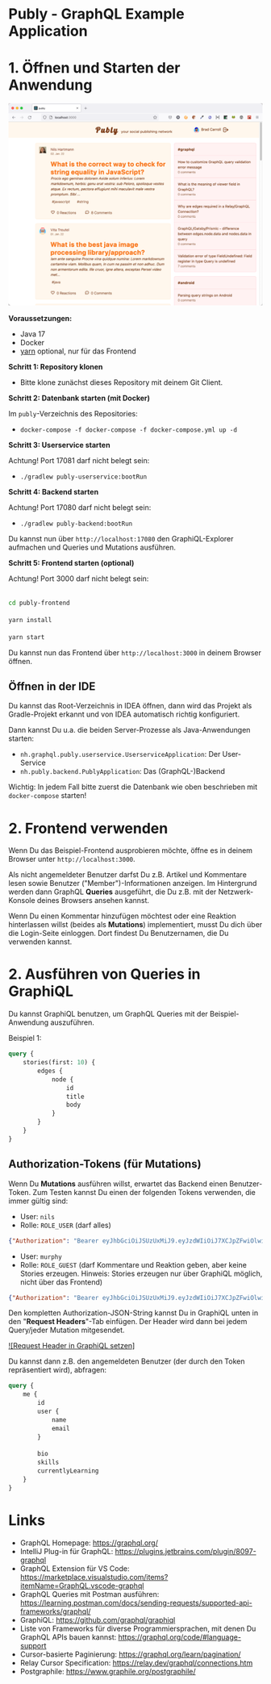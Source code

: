 # Publy - GraphQL Example Application

# 1. Öffnen und Starten der Anwendung

![Screenshot der Publy Beispiel Anwendung](./publy-screenshot.png)

**Voraussetzungen:**

- Java 17
- Docker
- [yarn](https://yarnpkg.com/) optional, nur für das Frontend

**Schritt 1: Repository klonen**

- Bitte klone zunächst dieses Repository mit deinem Git Client.

**Schritt 2: Datenbank starten (mit Docker)**

Im `publy`-Verzeichnis des Repositories:

- `docker-compose -f docker-compose -f docker-compose.yml up -d`

**Schritt 3: Userservice starten**

Achtung! Port 17081 darf nicht belegt sein:

- `./gradlew publy-userservice:bootRun`
  
**Schritt 4: Backend starten**

Achtung! Port 17080 darf nicht belegt sein:

- `./gradlew publy-backend:bootRun`

Du kannst nun über `http://localhost:17080` den GraphiQL-Explorer
aufmachen und Queries und Mutations ausführen.

**Schritt 5: Frontend starten (optional)**

Achtung! Port 3000 darf nicht belegt sein:

```bash

cd publy-frontend

yarn install

yarn start
```

Du kannst nun das Frontend über `http://localhost:3000` in deinem Browser öffnen.

## Öffnen in der IDE

Du kannst das Root-Verzeichnis in IDEA öffnen, dann wird das Projekt als Gradle-Projekt erkannt und von IDEA automatisch richtig konfiguriert.

Dann kannst Du u.a. die beiden Server-Prozesse als Java-Anwendungen starten:

- `nh.graphql.publy.userservice.UserserviceApplication`: Der User-Service
- `nh.publy.backend.PublyApplication`: Das (GraphQL-)Backend

Wichtig: In jedem Fall bitte zuerst die Datenbank wie oben beschrieben mit `docker-compose` starten!

# 2. Frontend verwenden

Wenn Du das Beispiel-Frontend ausprobieren möchte, öffne es in deinem Browser unter `http://localhost:3000`.

Als nicht angemeldeter Benutzer darfst Du z.B. Artikel und Kommentare lesen sowie Benutzer ("Member")-Informationen anzeigen. Im Hintergrund werden dann GraphQL **Queries** ausgeführt,
die Du z.B. mit der Netzwerk-Konsole deines Browsers ansehen kannst.

Wenn Du einen Kommentar hinzufügen möchtest oder eine Reaktion hinterlassen willst (beides als **Mutations**) implementiert,
musst Du dich über die Login-Seite einloggen. Dort findest Du Benutzernamen, die Du verwenden kannst.

# 2. Ausführen von Queries in GraphiQL

Du kannst GraphiQL benutzen, um GraphQL Queries mit der Beispiel-Anwendung auszuführen.

Beispiel 1:

```graphql
query {
    stories(first: 10) {
        edges {
            node {
                id
                title
                body
            }
        }
    }
}
```

## Authorization-Tokens (für Mutations)

Wenn Du **Mutations** ausführen willst, erwartet das Backend einen Benutzer-Token.
Zum Testen kannst Du einen der folgenden Tokens verwenden, die immer gültig sind:

- User: `nils`
- Rolle: `ROLE_USER` (darf alles)

```json
{"Authorization": "Bearer eyJhbGciOiJSUzUxMiJ9.eyJzdWIiOiJ7XCJpZFwiOlwiVTFcIixcInVzZXJuYW1lXCI6XCJuaWxzXCIsXCJuYW1lXCI6XCJOaWxzIEhhcnRtYW5uXCIsXCJlbWFpbFwiOlwia29udGFrdEBuaWxzaGFydG1hbm4ubmV0XCIsXCJyb2xlc1wiOltcIlJPTEVfVVNFUlwiLFwiUk9MRV9FRElUT1JcIl0sXCJndWVzdFwiOmZhbHNlfSIsImlhdCI6MTY0MTM2OTg0NywiZXhwIjozMjMyOTg3OTg3fQ.lsLAqfAdMID_2QFL7OimWEHcunaPy18zWVYZUDiEJYVwR9PQG5qf8_gRrNAwkd9w33dwunJC3bswR1W0zMtTID9DyeaXGLws2AtmwF_ZecD6x5TVDEBcFJV1-WrRt2yRWoo-hNywGqDUqR49dJoICoQ-aoP_7GOgYo5zYIYCRe2Xbn4DbX0xzGLyiRNzJzZhq8l6KE_Hb5Ern0hTZhTZXq4jmrCjf8wztuF37rsRJ-nZ9vozUaQU7vwhl93g1gvAMb3zJWBo_m9ujd3RKSZ5fjMuOVb-kVQI6NP9hLoEYO2mkcDSoHNIXBgJHr3TYNzeGtJ3Nt3bTXp-o_P-bSzXYQ"}
```

- User: `murphy`
- Rolle: `ROLE_GUEST` (darf Kommentare und Reaktion geben, aber keine Stories erzeugen. Hinweis: Stories erzeugen nur über GraphiQL möglich, nicht über das Frontend)

```json
{"Authorization": "Bearer eyJhbGciOiJSUzUxMiJ9.eyJzdWIiOiJ7XCJpZFwiOlwiVTdcIixcInVzZXJuYW1lXCI6XCJtdXJwaHlcIixcIm5hbWVcIjpcIkV0aGVseW4gTXVycGh5XCIsXCJlbWFpbFwiOlwiZXRoZWx5bi5tdXJwaHlAZXhhbXBsZS5jb21cIixcInJvbGVzXCI6W1wiUk9MRV9VU0VSXCIsXCJST0xFX0dVRVNUXCJdLFwiZ3Vlc3RcIjp0cnVlfSIsImlhdCI6MTY0MTM2OTg0NywiZXhwIjozMjMyOTg3OTg3fQ.A1SHxkgGCfdo-v-kCGRSFuYngMW6438o1alkg4DAdwWBYuy1E7axYbpzGKghP5gR19b7qoc98Y9gY9-zekFxo35yrzDaEmWMYR0UmprYI27M_eh06OJzct2NJt9voldnUlPdCed8mn4vPs56IXHTxd6zGGwSA7JGYSIfswQh2w-3y1d3WCFR3ZPju0f9ZripR_4NQFOltm4NNbHC7CbcWgUtixJx-h5BiAeLfZcJDFoNqUq6obf8jkUzOX_2PEJaeRzxW6WTXd88EbSqjMns5PqmM5BosSJmyuZSjfGGbLaFBqPLrgMLNHHNFwGn6VBtarMvmHsU7zbGYmZXG31XAg"}
```

Den kompletten Authorization-JSON-String kannst Du in GraphiQL unten in den "**Request Headers**"-Tab einfügen.
Der Header wird dann bei jedem Query/jeder Mutation mitgesendet.

[![Request Header in GraphiQL setzen]](./graphiql-request-header.png)

Du kannst dann z.B. den angemeldeten Benutzer (der durch den Token repräsentiert wird),
abfragen:

```graphql
query {
    me {
        id
        user {
            name
            email
        }
        
        bio
        skills
        currentlyLearning
    }
}
```

# Links

* GraphQL Homepage: https://graphql.org/
* IntelliJ Plug-in für GraphQL: https://plugins.jetbrains.com/plugin/8097-graphql
* GraphQL Extension für VS Code: https://marketplace.visualstudio.com/items?itemName=GraphQL.vscode-graphql
* GraphQL Queries mit Postman ausführen: https://learning.postman.com/docs/sending-requests/supported-api-frameworks/graphql/
* GraphiQL: https://github.com/graphql/graphiql
* Liste von Frameworks für diverse Programmiersprachen, mit denen Du GraphQL APIs bauen kannst: https://graphql.org/code/#language-support
* Cursor-basierte Paginierung: https://graphql.org/learn/pagination/
* Relay Cursor Specification: https://relay.dev/graphql/connections.htm
* Postgraphile: https://www.graphile.org/postgraphile/
